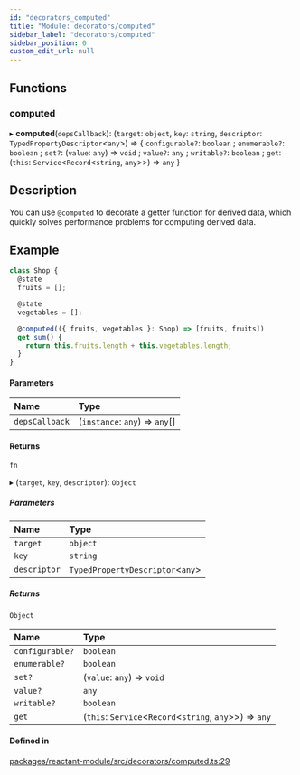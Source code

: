 ```yaml
---
id: "decorators_computed"
title: "Module: decorators/computed"
sidebar_label: "decorators/computed"
sidebar_position: 0
custom_edit_url: null
---
```


## Functions

### computed

▸ **computed**(`depsCallback`): (`target`: `object`, `key`: `string`, `descriptor`: `TypedPropertyDescriptor`<`any`\>) => { `configurable?`: `boolean` ; `enumerable?`: `boolean` ; `set?`: (`value`: `any`) => `void` ; `value?`: `any` ; `writable?`: `boolean` ; `get`: (`this`: `Service`<`Record`<`string`, `any`\>\>) => `any`  }

## Description

You can use `@computed` to decorate a getter function for derived data,
which quickly solves performance problems for computing derived data.

## Example

```ts
class Shop {
  @state
  fruits = [];

  @state
  vegetables = [];

  @computed(({ fruits, vegetables }: Shop) => [fruits, fruits])
  get sum() {
    return this.fruits.length + this.vegetables.length;
  }
}
```

#### Parameters

| Name | Type |
| :------ | :------ |
| `depsCallback` | (`instance`: `any`) => `any`[] |

#### Returns

`fn`

▸ (`target`, `key`, `descriptor`): `Object`

##### Parameters

| Name | Type |
| :------ | :------ |
| `target` | `object` |
| `key` | `string` |
| `descriptor` | `TypedPropertyDescriptor`<`any`\> |

##### Returns

`Object`

| Name | Type |
| :------ | :------ |
| `configurable?` | `boolean` |
| `enumerable?` | `boolean` |
| `set?` | (`value`: `any`) => `void` |
| `value?` | `any` |
| `writable?` | `boolean` |
| `get` | (`this`: `Service`<`Record`<`string`, `any`\>\>) => `any` |

#### Defined in

[packages/reactant-module/src/decorators/computed.ts:29](https://github.com/unadlib/reactant/blob/3940d734/packages/reactant-module/src/decorators/computed.ts#L29)

